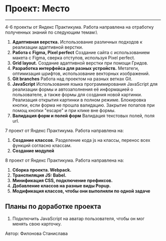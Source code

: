 # **Проект: Место**

---

4-6 проекты от Яндекс Практикума. Работа направлена на отработку полученных знаний по следующим темам:\

1. **Адаптивная верстка.** Использование различных подходов к реализации адаптивной верстки.
2. **Работа с Figma, Pixel perfect** Создание сайта с использованием макета с Figma, сверка отступов, используя Pixel perfect.
3. **Grid layout.** Создание адаптивной верстки при помощи Гридов.
4. **Разработка интерфейса для разных устройств.** Метатеги, оптимизация шрифтов, использование векторных изображений.
5. **Git branches** Работа над проектом на разных ветках Git.
6. **JavaScript** Использования языка программирования JavaScript для реализации формы и автозаполнения её информацией о пользователе, а также формы для создания новой картинки. Реализация открытия картинки в полном режиме. Блокировка кнопки, если форма не прошла валидацию. Закрытие попапов при помощ кнопки "escape" и при клике вне формы.
7. **Валидация форм и полей форм** Валидация текстовых полей, поля url.

7 проект от Яндекс Практикума. Работа направлена на:

1. **Создание классов.** Разделение кода js на классы, перенос всех функций согласно классам.
2. **Создание модулей**

8 проект от Яндекс Практикума. Работа направлена на:

1. **Сборка проекта. Webpack.**
2. **Транспиляция JS: Babel.**
3. **Минификация CSS, подключение префиксов.**
4. **Добавление классов на разные виды Popup.**
5. **Модификация классов, чтобы они выполняли по одной задаче**

## Планы по доработке проекта

1. Подключить JavaScript на аватар пользователя, чтобы он мог менять свою карточку.

Автор: Филонова Станислава
